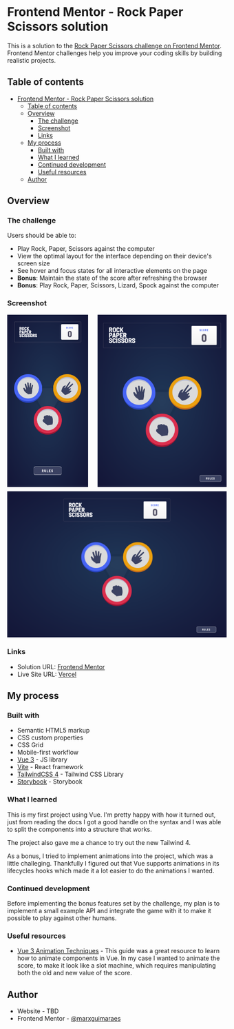 # Frontend Mentor - Rock Paper Scissors solution

This is a solution to the [Rock Paper Scissors challenge on Frontend Mentor](https://www.frontendmentor.io/challenges/rock-paper-scissors-game-pTgwgvgH). Frontend Mentor challenges help you improve your coding skills by building realistic projects.

## Table of contents

- [Frontend Mentor - Rock Paper Scissors solution](#frontend-mentor---rock-paper-scissors-solution)
  - [Table of contents](#table-of-contents)
  - [Overview](#overview)
    - [The challenge](#the-challenge)
    - [Screenshot](#screenshot)
    - [Links](#links)
  - [My process](#my-process)
    - [Built with](#built-with)
    - [What I learned](#what-i-learned)
    - [Continued development](#continued-development)
    - [Useful resources](#useful-resources)
  - [Author](#author)

## Overview

### The challenge

Users should be able to:

- Play Rock, Paper, Scissors against the computer
- View the optimal layout for the interface depending on their device's screen size
- See hover and focus states for all interactive elements on the page
- **Bonus**: Maintain the state of the score after refreshing the browser
- **Bonus**: Play Rock, Paper, Scissors, Lizard, Spock against the computer

### Screenshot

<p style="display: grid; grid-template-columns: 200px 400px; grid-gap: 10px">
  <img src='public/screenshots/mobile.png' alt='Desktop screenshot' height=400>
  <img src='public/screenshots/tablet.png' alt='Desktop screenshot' height=400>
  <img src='public/screenshots/desktop.png' alt='Desktop screenshot' width=510 style="grid-area: 2 / 1 / span 1 / span 2">
</p>

### Links

- Solution URL: [Frontend Mentor](https://www.frontendmentor.io/solutions/responsive-developer-portfolio-3fx7bhvfAF)
- Live Site URL: [Vercel](https://single-page-developer-portfolio-mocha-kappa.vercel.app/)

## My process

### Built with

- Semantic HTML5 markup
- CSS custom properties
- CSS Grid
- Mobile-first workflow
- [Vue 3](https://vuejs.org/) - JS library
- [Vite](https://vite.dev/) - React framework
- [TailwindCSS 4](tailwindcss.com/) - Tailwind CSS Library
- [Storybook](https://storybook.js.org/) - Storybook

### What I learned

This is my first project using Vue. I'm pretty happy with how it turned out, just from reading the docs I got a good handle on the syntax and I was able to split the components into a structure that works.

The project also gave me a chance to try out the new Tailwind 4.

As a bonus, I tried to implement animations into the project, which was a little challeging. Thankfully I figured out that Vue supports animations in its lifecycles hooks which made it a lot easier to do the animations I wanted.

### Continued development

Before implementing the bonus features set by the challenge, my plan is to implement a small example API and integrate the game with it to make it possible to play against other humans.

### Useful resources

- [Vue 3 Animation Techniques](https://vuejs.org/guide/extras/animation) - This guide was a great resource to learn how to animate components in Vue. In my case I wanted to animate the score, to make it look like a slot machine, which requires manipulating both the old and new value of the score.

## Author

- Website - TBD
- Frontend Mentor - [@marxguimaraes](https://www.frontendmentor.io/profile/marxguimaraes)
